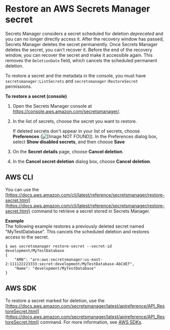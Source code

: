 # Restore an AWS Secrets Manager secret<a name="manage_restore-secret"></a>

Secrets Manager considers a secret scheduled for deletion *deprecated* and you can no longer directly access it\. After the recovery window has passed, Secrets Manager deletes the secret permanently\. Once Secrets Manager deletes the secret, you can't recover it\. Before the end of the recovery window, you can recover the secret and make it accessible again\. This removes the `DeletionDate` field, which cancels the scheduled permanent deletion\.

To restore a secret and the metadata in the console, you must have `secretsmanager:ListSecrets` and `secretsmanager:RestoreSecret` permissions\.

**To restore a secret \(console\)**

1. Open the Secrets Manager console at [https://console\.aws\.amazon\.com/secretsmanager/](https://console.aws.amazon.com/secretsmanager/)\.

1. In the list of secrets, choose the secret you want to restore\. 

   If deleted secrets don't appear in your list of secrets, choose **Preferences** \(![\[Image NOT FOUND\]](http://docs.aws.amazon.com/secretsmanager/latest/userguide/images/preferences-gear.png)\)\. In the Preferences dialog box, select **Show disabled secrets**, and then choose **Save**

1. On the **Secret details** page, choose **Cancel deletion**\.

1. In the **Cancel secret deletion** dialog box, choose **Cancel deletion**\.

## AWS CLI<a name="manage_restore-secret_CLI"></a>

You can use the [https://docs.aws.amazon.com/cli/latest/reference/secretsmanager/restore-secret.html](https://docs.aws.amazon.com/cli/latest/reference/secretsmanager/restore-secret.html) command to retrieve a secret stored in Secrets Manager\.

**Example**  
The following example restores a previously deleted secret named "MyTestDatabase"\. This cancels the scheduled deletion and restores access to the secret\.  

```
$ aws secretsmanager restore-secret --secret-id development/MyTestDatabase
{
    "ARN": "arn:aws:secretsmanager:us-east-2:111122223333:secret:development/MyTestDatabase-AbCdEf",
    "Name": "development/MyTestDatabase"
}
```

## AWS SDK<a name="manage_restore-secret_SDK"></a>

To restore a secret marked for deletion, use the [https://docs.aws.amazon.com/secretsmanager/latest/apireference/API_RestoreSecret.html](https://docs.aws.amazon.com/secretsmanager/latest/apireference/API_RestoreSecret.html) command\. For more information, see [AWS SDKs](asm_access.md#asm-sdks)\.